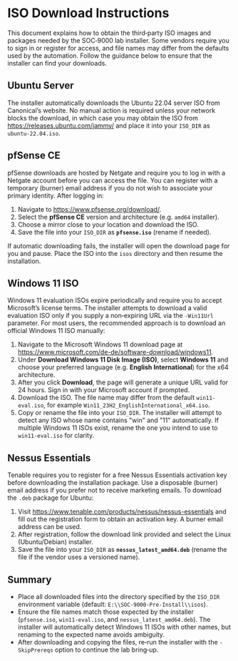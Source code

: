 # ISO Download Instructions

This document explains how to obtain the third‑party ISO images and packages
needed by the SOC‑9000 lab installer.  Some vendors require you to sign in or
register for access, and file names may differ from the defaults used by the
automation.  Follow the guidance below to ensure that the installer can find
your downloads.

## Ubuntu Server

The installer automatically downloads the Ubuntu 22.04 server ISO from
Canonical’s website.  No manual action is required unless your network blocks
the download, in which case you may obtain the ISO from
<https://releases.ubuntu.com/jammy/> and place it into your `ISO_DIR` as
`ubuntu-22.04.iso`.

## pfSense CE

pfSense downloads are hosted by Netgate and require you to log in with a
Netgate account before you can access the file.  You can register with a
temporary (burner) email address if you do not wish to associate your primary
identity.  After logging in:

1. Navigate to <https://www.pfsense.org/download/>.
2. Select the **pfSense CE** version and architecture (e.g. `amd64` installer).
3. Choose a mirror close to your location and download the ISO.
4. Save the file into your `ISO_DIR` as **`pfsense.iso`** (rename if needed).

If automatic downloading fails, the installer will open the download page for
you and pause.  Place the ISO into the `isos` directory and then resume the
installation.

## Windows 11 ISO

Windows 11 evaluation ISOs expire periodically and require you to accept
Microsoft’s license terms.  The installer attempts to download a valid
evaluation ISO only if you supply a non‑expiring URL via the `-Win11Url`
parameter.  For most users, the recommended approach is to download an
official Windows 11 ISO manually:

1. Navigate to the Microsoft Windows 11 download page at
   <https://www.microsoft.com/de-de/software-download/windows11>.
2. Under **Download Windows 11 Disk Image (ISO)**, select **Windows 11** and
   choose your preferred language (e.g. **English International**) for the x64
   architecture.
3. After you click **Download**, the page will generate a unique URL valid for
   24 hours.  Sign in with your Microsoft account if prompted.
4. Download the ISO.  The file name may differ from the default
   `win11-eval.iso`, for example `Win11_23H2_EnglishInternational_x64.iso`.
5. Copy or rename the file into your `ISO_DIR`.  The installer will attempt to
   detect any ISO whose name contains "win" and "11" automatically.  If
   multiple Windows 11 ISOs exist, rename the one you intend to use to
   `win11-eval.iso` for clarity.

## Nessus Essentials

Tenable requires you to register for a free Nessus Essentials activation key
before downloading the installation package.  Use a disposable (burner) email
address if you prefer not to receive marketing emails.  To download the
`.deb` package for Ubuntu:

1. Visit <https://www.tenable.com/products/nessus/nessus-essentials> and fill
   out the registration form to obtain an activation key.  A burner email
   address can be used.
2. After registration, follow the download link provided and select the Linux
   (Ubuntu/Debian) installer.
3. Save the file into your `ISO_DIR` as **`nessus_latest_amd64.deb`** (rename
   the file if the vendor uses a versioned name).

## Summary

- Place all downloaded files into the directory specified by the `ISO_DIR`
  environment variable (default: `E:\\SOC-9000-Pre-Install\\isos`).
- Ensure the file names match those expected by the installer (`pfsense.iso`,
  `win11-eval.iso`, and `nessus_latest_amd64.deb`).  The installer will
  automatically detect Windows 11 ISOs with other names, but renaming to the
  expected name avoids ambiguity.
- After downloading and copying the files, re‑run the installer with the
  `-SkipPrereqs` option to continue the lab bring‑up.